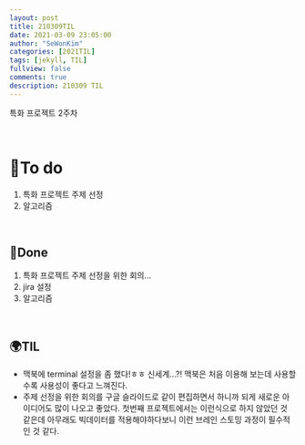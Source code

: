 ```yaml
---
layout: post
title: 210309TIL 
date: 2021-03-09 23:05:00
author: "SeWonKim"
categories: [2021TIL]
tags: [jekyll, TIL]
fullview: false
comments: true
description: 210309 TIL
---
```


특화 프로젝트 2주차 

&nbsp;
&nbsp;

# 🌱To do

1. 특화 프로젝트 주제 선정
2. 알고리즘 
   
&nbsp;
&nbsp;

## 🌳Done

1. 특화 프로젝트 주제 선정을 위한 회의...
2. jira 설정
3. 알고리즘

&nbsp;
&nbsp;

## 🌍TIL

- 맥북에 terminal 설정을 좀 했다!ㅎㅎ 신세계...?! 맥북은 처음 이용해 보는데 사용할수록 사용성이 좋다고 느껴진다.
- 주제 선정을 위한 회의를 구글 슬라이드로 같이 편집하면서 하니까 되게 새로운 아이디어도 많이 나오고 좋았다. 첫번째 프로젝트에서는 이런식으로 하지 않았던 것 같은데 아무래도 빅데이터를 적용해야하다보니 이런 브레인 스토밍 과정이 필수적인 것 같다.
